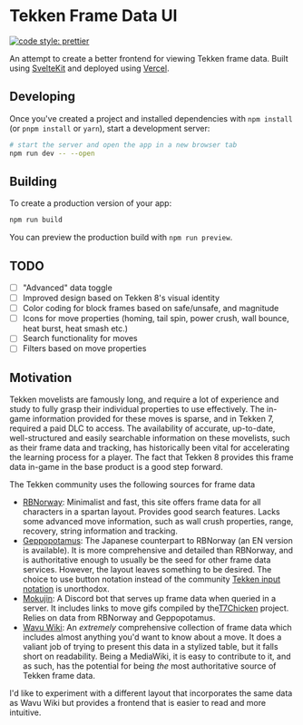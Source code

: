 # Tekken Frame Data UI

[![code style: prettier](https://img.shields.io/badge/code_style-prettier-ff69b4.svg?style=flat-square)](https://github.com/prettier/prettier) 

An attempt to create a better frontend for viewing Tekken frame data. Built using [SvelteKit](https://kit.svelte.dev/) and deployed using [Vercel](https://vercel.com/).

## Developing

Once you've created a project and installed dependencies with `npm install` (or `pnpm install` or `yarn`), start a development server:

```bash
# start the server and open the app in a new browser tab
npm run dev -- --open
```

## Building

To create a production version of your app:

```bash
npm run build
```

You can preview the production build with `npm run preview`.

## TODO

- [ ] "Advanced" data toggle
- [ ] Improved design based on Tekken 8's visual identity
- [ ] Color coding for block frames based on safe/unsafe, and magnitude
- [ ] Icons for move properties (homing, tail spin, power crush, wall bounce, heat burst, heat smash etc.)
- [ ] Search functionality for moves
- [ ] Filters based on move properties

## Motivation

Tekken movelists are famously long, and require a lot of experience and study to fully grasp their individual properties
to use effectively. 
The in-game information provided for these moves is sparse, and in Tekken 7, required a paid DLC to access. 
The availability of accurate, up-to-date, well-structured and easily searchable information on these movelists, such as their
frame data and tracking, has historically been vital for accelerating the learning process for a player.
The fact that Tekken 8 provides this frame data in-game in the base product is a good step forward.

The Tekken community uses the following sources for frame data

- [RBNorway](https://rbnorway.org/tekken-frame-data/): Minimalist and fast, this site offers frame data for all characters in a spartan layout. Provides good search features. Lacks some advanced move information, such as wall crush properties, range, recovery, string information and tracking.
- [Geppopotamus](https://geppopotamus.info/game/tekken7fr/index_en.htm): The Japanese counterpart to RBNorway (an EN version is available). It is more comprehensive and detailed than RBNorway, and is authoritative enough to usually be the seed for other frame data services. However, the layout leaves something to be desired. The choice to use button notation instead of the community [Tekken input notation](https://wavu.wiki/t/Notation) is unorthodox.
- [Mokujin](https://github.com/TLNBS2405/mokujin): A Discord bot that serves up frame data when queried in a server. It includes links to move gifs compiled by the[T7Chicken](https://github.com/TekkenChicken) project. Relies on data from RBNorway and Geppopotamus.
- [Wavu Wiki](https://wavu.wiki/t/Main_Page): An *extremely* comprehensive collection of frame data which includes almost anything you'd want to know about a move. It does a valiant job of trying to present this data in a stylized table, but it falls short on readability. Being a MediaWiki, it is easy to contribute to it, and as such, has the potential for being *the* most authoritative source of Tekken frame data.

I'd like to experiment with a different layout that incorporates the same data as Wavu Wiki but provides a frontend that is easier to read and more intuitive.